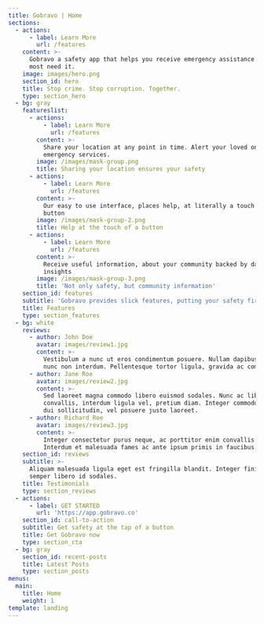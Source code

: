 ```yaml
---
title: Gobravo | Home
sections:
  - actions:
      - label: Learn More
        url: /features
    content: >-
      Gobravo a safety app that helps you receive emergency assistance when you
      most need it.
    image: images/hero.png
    section_id: hero
    title: Stop crime. Stop corruption. Together.
    type: section_hero
  - bg: gray
    featureslist:
      - actions:
          - label: Learn More
            url: /features
        content: >-
          Share your location at any point in time. Alert your loved ones and
          emergency services.
        image: /images/mask-group.png
        title: Sharing your location ensures your safety
      - actions:
          - label: Learn More
            url: /features
        content: >-
          Our easy to use interface, places help, at literally a touch of a
          button
        image: /images/mask-group-2.png
        title: Help at the touch of a button
      - actions:
          - label: Learn More
            url: /features
        content: >-
          Receive useful information, about your community backed by data and
          insights
        image: /images/mask-group-3.png
        title: 'Not only safety, but community information'
    section_id: features
    subtitle: 'Gobravo provides slick features, putting your safety first.'
    title: Features
    type: section_features
  - bg: white
    reviews:
      - author: John Doe
        avatar: images/review1.jpg
        content: >-
          Vestibulum a nunc ut eros condimentum posuere. Nullam dapibus quis
          nunc non interdum. Pellentesque tortor ligula, gravida ac commodo eu.
      - author: Jane Roe
        avatar: images/review2.jpg
        content: >-
          Sed laoreet magna commodo libero euismod sodales. Nunc ac libero
          convallis, interdum ligula vel, pretium diam. Integer commodo sem at
          dui sollicitudin, vel posuere justo laoreet.
      - author: Richard Roe
        avatar: images/review3.jpg
        content: >-
          Integer consectetur purus neque, ac porttitor enim convallis vitae.
          Interdum et malesuada fames ac ante ipsum primis in faucibus.
    section_id: reviews
    subtitle: >-
      Aliquam malesuada ligula eget est fringilla blandit. Integer finibus
      semper libero id sodales. 
    title: Testimonials
    type: section_reviews
  - actions:
      - label: GET STARTED
        url: 'https://app.gobravo.co'
    section_id: call-to-action
    subtitle: Get safety at the tap of a button
    title: Get Gobravo now
    type: section_cta
  - bg: gray
    section_id: recent-posts
    title: Latest Posts
    type: section_posts
menus:
  main:
    title: Home
    weight: 1
template: landing
---
```


